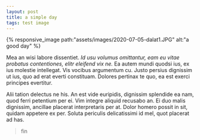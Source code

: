 ```yaml
---
layout: post
title: a simple day
tags: test image
---
```


{% responsive_image path:"assets/images/2020-07-05-dalat1.JPG" alt:"a good day" %}

Mea an wisi labore dissentiet. *Id usu volumus omittantur, eam eu vitae probatus contentiones, elitr eleifend vix ne.* Ea autem mundi quodsi ius, ex ius molestie intellegat. Vis vocibus argumentum cu. Justo persius dignissim ut ius, quo ad erat everti constituam. Dolores pertinax te quo, ea est exerci principes evertitur.

Alii tation delectus ne his. An est vide euripidis, dignissim splendide ea nam, quod ferri petentium per ei. Vim integre aliquid recusabo an. Ei duo malis dignissim, ancillae placerat interpretaris per at. Dolor homero possit in sit, quidam appetere ex per. Soluta periculis delicatissimi id mel, quot placerat ad has.

> fin
